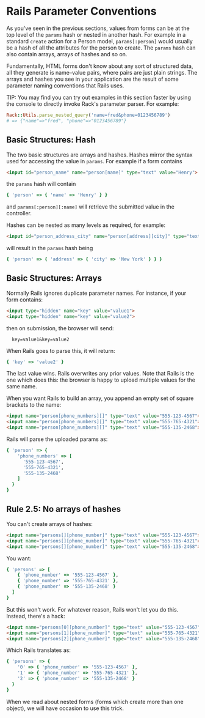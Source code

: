 # Rails Parameter Conventions

As you've seen in the previous sections, values from forms can be at
the top level of the `params` hash or nested in another hash. For
example in a standard `create` action for a Person model,
`params[:person]` would usually be a hash of all the attributes for
the person to create. The `params` hash can also contain arrays,
arrays of hashes and so on.

Fundamentally, HTML forms don't know about any sort of structured data,
all they generate is name–value pairs, where pairs are just plain
strings. The arrays and hashes you see in your application are the
result of some parameter naming conventions that Rails uses.

TIP: You may find you can try out examples in this section faster by
using the console to directly invoke Rack's parameter parser. For
example:

```ruby
Rack::Utils.parse_nested_query('name=fred&phone=0123456789')
# => {"name"=>"fred", "phone"=>"0123456789"}
```

## Basic Structures: Hash

The two basic structures are arrays and hashes. Hashes mirror the
syntax used for accessing the value in `params`. For example if a form
contains

```html
<input id="person_name" name="person[name]" type="text" value="Henry">
```

the `params` hash will contain

```ruby
{ 'person' => { 'name' => 'Henry' } }
```

and `params[:person][:name]` will retrieve the submitted value in the
controller.

Hashes can be nested as many levels as required, for example:

```html
<input id="person_address_city" name="person[address][city]" type="text" value="New York">
```

will result in the `params` hash being

```ruby
{ 'person' => { 'address' => { 'city' => 'New York' } } }
```

## Basic Structures: Arrays

Normally Rails ignores duplicate parameter names. For instance, if your
form contains:

```html
<input type="hidden" name="key" value="value1">
<input type="hidden" name="key" value="value2">
```

then on submission, the browser will send:

```
  key=value1&key=value2
```

When Rails goes to parse this, it will return:

```ruby
{ 'key' => 'value2' }
```

The last value wins. Rails overwrites any prior values. Note that Rails
is the one which does this: the browser is happy to upload multiple
values for the same name.

When you want Rails to build an array, you append an empty set of
square brackets to the name:

```html
<input name="person[phone_numbers][]" type="text" value="555-123-4567">
<input name="person[phone_numbers][]" type="text" value="555-765-4321">
<input name="person[phone_numbers][]" type="text" value="555-135-2468">
```

Rails will parse the uploaded params as:

```ruby
{ 'person' => {
    'phone_numbers' => [
      '555-123-4567',
      '555-765-4321',
      '555-135-2468'
    ]
  }
}
```

## Rule 2.5: No arrays of hashes

You can't create arrays of hashes:

```html
<input name="persons[][phone_number]" type="text" value="555-123-4567">
<input name="persons[][phone_number]" type="text" value="555-765-4321">
<input name="persons[][phone_number]" type="text" value="555-135-2468">
```

You want:

```ruby
{ 'persons' => [
    { 'phone_number' => '555-123-4567' },
    { 'phone_number' => '555-765-4321' },
    { 'phone_number' => '555-135-2468' }
  ]
}
```

But this won't work. For whatever reason, Rails won't let you do
this. Instead, there's a hack:

```html
<input name="persons[0][phone_number]" type="text" value="555-123-4567">
<input name="persons[1][phone_number]" type="text" value="555-765-4321">
<input name="persons[2][phone_number]" type="text" value="555-135-2468">
```

Which Rails translates as:

```ruby
{ 'persons' => {
    '0' => { 'phone_number' => '555-123-4567' },
    '1' => { 'phone_number' => '555-765-4321' },
    '2' => { 'phone_number' => '555-135-2468' }
  }
}
```

When we read about nested forms (forms which create more than one
object), we will have occasion to use this trick.
